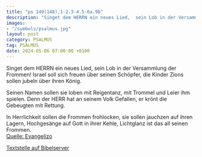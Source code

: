 ```yaml
---
title: "ps 149(148),1-2.3-4.5-6a.9b"
description: "Singet dem HERRN ein neues Lied,  sein Lob in der Versammlung der Frommen! Israel soll sich freuen über seinen Schöpfer,  die Kinder Zions sollen jubeln über ihren König.  Seinen Namen sollen sie loben mit Reigentanz,  mit Trommel und Leier ihm spielen. Denn der HERR hat an se...."
images:
- "/symbols/psalmus.jpg"
layout: post
category: PSALMUS
tag: PSALMUS
date: 2024-05-06 07:00:00 +0100
---
```

Singet dem HERRN ein neues Lied, 
sein Lob in der Versammlung der Frommen!
Israel soll sich freuen über seinen Schöpfer, 
die Kinder Zions sollen jubeln über ihren König.

Seinen Namen sollen sie loben mit Reigentanz, 
mit Trommel und Leier ihm spielen.
Denn der HERR hat an seinem Volk Gefallen, 
er krönt die Gebeugten mit Rettung.<!--more-->

In Herrlichkeit sollen die Frommen frohlocken, 
sie sollen jauchzen auf ihren Lagern,
Hochgesänge auf Gott in ihrer Kehle,
Lichtglanz ist das all seinen Frommen.<br>
[Quelle: Evangelizo](https://evangeliumtagfuertag.org/DE/gospel)

[Textstelle auf Bibelserver](https://www.bibleserver.com/EU/ps149(148),1-2.3-4.5-6a.9b)
